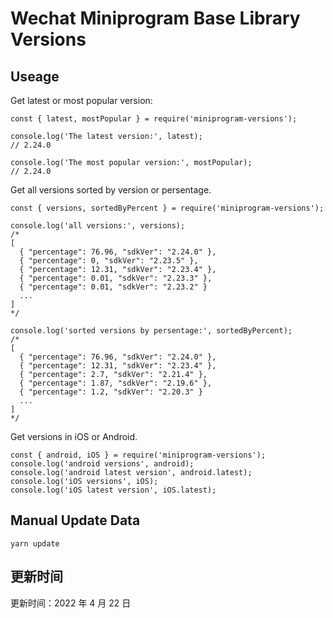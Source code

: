 
# Wechat Miniprogram Base Library Versions

## Useage

Get latest or most popular version:

```;
const { latest, mostPopular } = require('miniprogram-versions');

console.log('The latest version:', latest);
// 2.24.0

console.log('The most popular version:', mostPopular);
// 2.24.0

```

Get all versions sorted by version or persentage.

```
const { versions, sortedByPercent } = require('miniprogram-versions');

console.log('all versions:', versions);
/*
[
  { "percentage": 76.96, "sdkVer": "2.24.0" },
  { "percentage": 0, "sdkVer": "2.23.5" },
  { "percentage": 12.31, "sdkVer": "2.23.4" },
  { "percentage": 0.01, "sdkVer": "2.23.3" },
  { "percentage": 0.01, "sdkVer": "2.23.2" }
  ...
]
*/

console.log('sorted versions by persentage:', sortedByPercent);
/*
[
  { "percentage": 76.96, "sdkVer": "2.24.0" },
  { "percentage": 12.31, "sdkVer": "2.23.4" },
  { "percentage": 2.7, "sdkVer": "2.21.4" },
  { "percentage": 1.87, "sdkVer": "2.19.6" },
  { "percentage": 1.2, "sdkVer": "2.20.3" }
  ...
]
*/
```

Get versions in iOS or Android.

```
const { android, iOS } = require('miniprogram-versions');
console.log('android versions', android);
console.log('android latest version', android.latest);
console.log('iOS versions', iOS);
console.log('iOS latest version', iOS.latest);
```

## Manual Update Data

```
yarn update
```

## 更新时间

更新时间：2022 年 4 月 22 日
